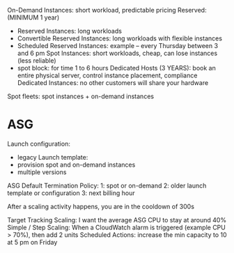 On-Demand Instances: short workload, predictable pricing
Reserved: (MINIMUM 1 year)
 * Reserved Instances: long workloads 
 * Convertible Reserved Instances: long workloads with flexible instances
 * Scheduled Reserved Instances: example – every Thursday between 3 and 6 pm
Spot Instances: short workloads, cheap, can lose instances (less reliable)
 * spot block: for time 1 to 6 hours
Dedicated Hosts (3 YEARS): book an entire physical server, control instance placement, compliance
Dedicated Instances: no other customers will share your hardware

Spot fleets: spot instances + on-demand instances
# ASG
Launch configuration:
* legacy
Launch template:
* provision spot and on-demand instances
* multiple versions

ASG Default Termination Policy:
1: spot or on-demand
2: older launch template or configuration
3: next billing hour

After a scaling activity happens, you are in the cooldown of 300s

Target Tracking Scaling: I want the average ASG CPU to stay at around 40%
Simple / Step Scaling: When a CloudWatch alarm is triggered (example CPU > 70%), then add 2 units
Scheduled Actions: increase the min capacity to 10 at 5 pm on Friday
